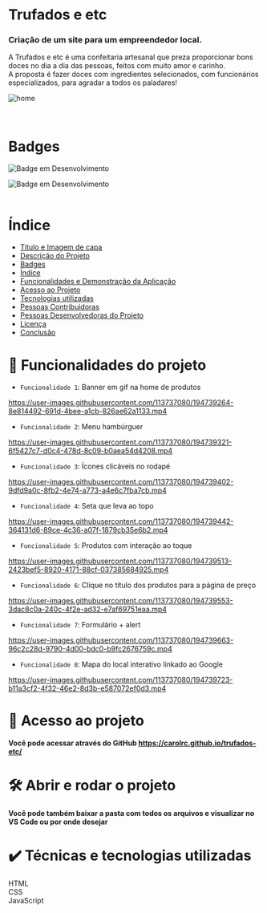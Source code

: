 # Trufados e etc

<h3>Criação de um site para um empreendedor local.</h3>

A Trufados e etc é uma confeitaria artesanal que preza proporcionar bons doces no dia a dia das pessoas, feitos 
com muito amor e carinho. <br>A proposta é fazer doces com ingredientes selecionados, com funcionários especializados, para agradar a todos os paladares!


![home](https://user-images.githubusercontent.com/113737080/194737793-a935e998-af3c-44a6-a5f2-22a02c3c4264.png)

<br>

# Badges

![Badge em Desenvolvimento](http://img.shields.io/static/v1?label=STATUS&message=EM%20DESENVOLVIMENTO&color=GREEN&style=for-the-badge)

![Badge em Desenvolvimento](https://img.shields.io/github/license/carolrc/trufados-etc)
<br>
<br>
# Índice 

* [Título e Imagem de capa](https://github.com/carolrc/trufados-etc/edit/main/README.md#trufados-e-etc)
* [Descrição do Projeto](https://github.com/carolrc/trufados-etc/edit/main/README.md#cria%C3%A7%C3%A3o-de-um-site-para-um-empreendedor-local)
* [Badges](https://github.com/carolrc/trufados-etc/edit/main/README.md#badges)
* [Índice](#índice)
* [Funcionalidades e Demonstração da Aplicação](#funcionalidades-e-demonstração-da-aplicação)
* [Acesso ao Projeto](#acesso-ao-projeto)
* [Tecnologias utilizadas](#tecnologias-utilizadas)
* [Pessoas Contribuidoras](#pessoas-contribuidoras)
* [Pessoas Desenvolvedoras do Projeto](#pessoas-desenvolvedoras)
* [Licença](#licença)
* [Conclusão](#conclusão)

# :hammer: Funcionalidades do projeto

- `Funcionalidade 1`: Banner em gif na home de produtos


https://user-images.githubusercontent.com/113737080/194739264-8e814492-691d-4bee-a1cb-826ae62a1133.mp4


- `Funcionalidade 2`: Menu hambúrguer


https://user-images.githubusercontent.com/113737080/194739321-6f5427c7-d0c4-478d-8c09-b0aea54d4208.mp4


- `Funcionalidade 3`: Ícones clicáveis no rodapé


https://user-images.githubusercontent.com/113737080/194739402-9dfd9a0c-8fb2-4e74-a773-a4e6c7fba7cb.mp4


- `Funcionalidade 4`: Seta que leva ao topo



https://user-images.githubusercontent.com/113737080/194739442-364131d6-89ce-4c36-a07f-1879cb35e6b2.mp4



- `Funcionalidade 5`: Produtos com interação ao toque



https://user-images.githubusercontent.com/113737080/194739513-2423bef5-8920-4171-88cf-037385684925.mp4



- `Funcionalidade 6`: Clique no título dos produtos para a página de preço


https://user-images.githubusercontent.com/113737080/194739553-3dac8c0a-240c-4f2e-ad32-e7af69751eaa.mp4


- `Funcionalidade 7`: Formulário + alert


https://user-images.githubusercontent.com/113737080/194739663-96c2c28d-9790-4d00-bdc0-b9fc2676759c.mp4



- `Funcionalidade 8`: Mapa do local interativo linkado ao Google


https://user-images.githubusercontent.com/113737080/194739723-b11a3cf2-4f32-46e2-8d3b-e587072ef0d3.mp4

# 📁 Acesso ao projeto

**Você pode acessar através do GitHub https://carolrc.github.io/trufados-etc/**

# 🛠️ Abrir e rodar o projeto

**Você pode também baixar a pasta com todos os arquivos e visualizar no VS Code ou por onde desejar**

# ✔️ Técnicas e tecnologias utilizadas<br>
HTML<br>
CSS<br>
JavaScript


